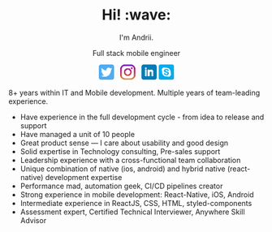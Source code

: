 <!-- <img src="https://github.com/nethergrim/nethergrim/blob/main/images/photo.jpeg?raw=true" alt="photo" width="350"/> -->


<h1 align='center'> Hi! :wave:</h1>
<p align='center'>
I'm Andrii.
</p>
<p align='center'>Full stack mobile engineer</p>

<p align='center'>
<a href="https://twitter.com/AndriiDrobiazko"><img height="30" src="https://github.com/nethergrim/nethergrim/blob/main/images/twitter.png?raw=true"></a>&nbsp;&nbsp;
<a href="https://www.instagram.com/andrii_drobiazko/"><img height="30" src="https://github.com/nethergrim/nethergrim/blob/main/images/instagram.png?raw=true"></a>&nbsp;&nbsp;
<a href="https://www.linkedin.com/in/nethergrim/"><img height="30" src="https://github.com/nethergrim/nethergrim/blob/main/images/linkedin.png?raw=true"></a>
<a href="https://join.skype.com/invite/bne78pRR28GF"><img height="30" src="https://github.com/nethergrim/nethergrim/blob/main/images/skype.png?raw=true"></a>
</p>

8+ years within IT and Mobile development.
Multiple years of team-leading experience.

- Have experience in the full development cycle - from idea to release and support
- Have managed a unit of 10 people
- Great product sense — I care about usability and good design
- Solid expertise in Technology consulting, Pre-sales support
- Leadership experience with a cross-functional team collaboration
- Unique combination of native (ios, android) and hybrid native (react-native) development expertise
- Performance mad, automation geek, CI/CD pipelines creator
- Strong experience in mobile development: React-Native, iOS, Android
- Intermediate experience in ReactJS, CSS, HTML, styled-components
- Assessment expert, Certified Technical Interviewer, Anywhere Skill Advisor
